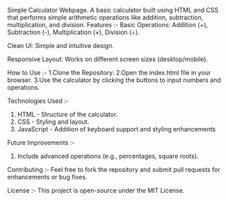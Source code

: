 Simple Calculator Webpage.
A basic calculator built using HTML and CSS that performs simple arithmetic operations like addition, subtraction, multiplication, and division.
Features :- Basic Operations: Addition (+), Subtraction (-), Multiplication (×), Division (÷).

Clean UI: Simple and intuitive design.

Responsive Layout: Works on different screen sizes (desktop/mobile).

How to Use :- 1.Clone the Repository:
2.Open the index.html file in your browser.
3.Use the calculator by clicking the buttons to input numbers and operations.

Technologies Used :-
1. HTML - Structure of the calculator.
2. CSS - Styling and layout.
3. JavaScript - Addition of keyboard support and styling enhancements

Future Improvements :-
1. Include advanced operations (e.g., percentages, square roots).
   
Contributing :-
Feel free to fork the repository and submit pull requests for enhancements or bug fixes.

License :-
This project is open-source under the MIT License.
